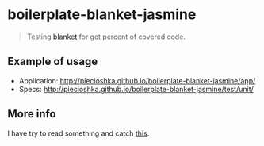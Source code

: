 # boilerplate-blanket-jasmine

> Testing [blanket][0] for get percent of covered code.

## Example of usage

* Application: http://piecioshka.github.io/boilerplate-blanket-jasmine/app/
* Specs: http://piecioshka.github.io/boilerplate-blanket-jasmine/test/unit/

## More info

I have try to read something and catch [this][3].

[0]: http://blanketjs.org/
[3]: http://gregorsuttie.com/2013/03/18/code-coverage-for-your-javascript/
